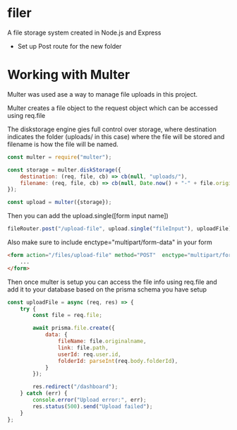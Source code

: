 # filer
A file storage system created in Node.js and Express


- Set up Post route for the new folder

# Working with Multer

Multer was used ase a way to manage file uploads in this project.

Multer creates a file object to the request object which can be accessed using req.file

The diskstorage engine gies full control over storage, where destination indicates the folder (uploads/ in this case) where the file will be stored and filename is how the file will be named.

```js
const multer = require("multer");

const storage = multer.diskStorage({
    destination: (req, file, cb) => cb(null, "uploads/"),
    filename: (req, file, cb) => cb(null, Date.now() + "-" + file.originalname),
});

const upload = multer({storage});
```

Then you can add the upload.single([form input name])

```js
fileRouter.post("/upload-file", upload.single("fileInput"), uploadFile);
```

Also make sure to include enctype="multipart/form-data" in your form

```html
<form action="/files/upload-file" method="POST"  enctype="multipart/form-data" >
    ...
</form>
```

Then once multer is setup you can access the file info using req.file and add it to your database based on the prisma schema you have setup
```js
const uploadFile = async (req, res) => {
    try {
        const file = req.file;

        await prisma.file.create({
            data: {
                fileName: file.originalname,
                link: file.path,
                userId: req.user.id,
                folderId: parseInt(req.body.folderId),
            }
        });

        res.redirect("/dashboard");
    } catch (err) {
        console.error("Upload error:", err);
        res.status(500).send("Upload failed");
    }
};
```